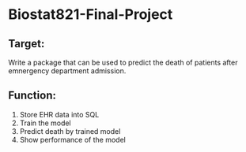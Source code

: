 # Biostat821-Final-Project

## Target:
Write a package that can be used to predict the death of patients after emnergency department admission.

## Function:
1. Store EHR data into SQL
2. Train the model
3. Predict death by trained model
4. Show performance of the model
